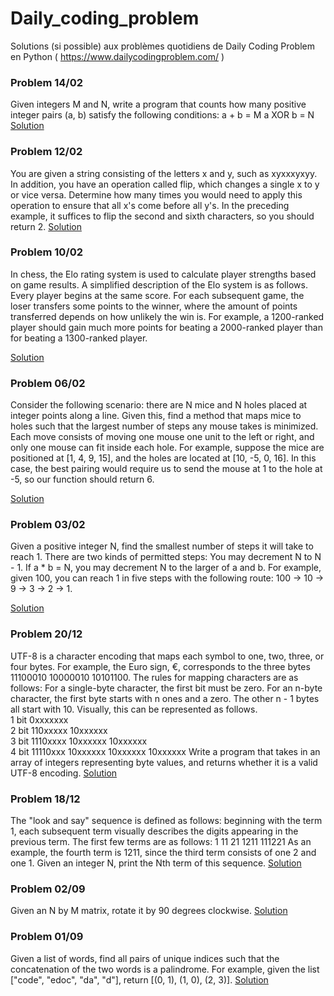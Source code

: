 # Daily_coding_problem
Solutions (si possible) aux problèmes quotidiens de Daily Coding Problem  en Python ( https://www.dailycodingproblem.com/ )


### Problem 14/02
Given integers M and N, write a program that counts how many positive integer pairs (a, b) satisfy the following 
conditions:
a + b = M
a XOR b = N
[Solution](14_02.py)

### Problem 12/02
You are given a string consisting of the letters x and y, such as xyxxxyxyy. In addition, you have an operation called flip, which changes a single x to y or vice versa.
Determine how many times you would need to apply this operation to ensure that all x's come before all y's. In the preceding example, it suffices to flip the second and sixth characters, so you should return 2.
[Solution](12_02.py)


### Problem 10/02
In chess, the Elo rating system is used to calculate player strengths based on game results.
A simplified description of the Elo system is as follows. Every player begins at the same score. For each subsequent game, the loser transfers some points to the winner, where the amount of points transferred depends on how unlikely the win is. For example, a 1200-ranked player should gain much more points for beating a 2000-ranked player than for beating a 1300-ranked player.

[Solution](10_02.py)

### Problem 06/02
Consider the following scenario: there are N mice and N holes placed at integer points along a line. Given this, find a method that maps mice to holes such that the largest number of steps any mouse takes is minimized.
Each move consists of moving one mouse one unit to the left or right, and only one mouse can fit inside each hole.
For example, suppose the mice are positioned at [1, 4, 9, 15], and the holes are located at [10, -5, 0, 16]. In this case, the best pairing would require us to send the mouse at 1 to the hole at -5, so our function should return 6.

[Solution](6_02.py)


### Problem 03/02
Given a positive integer N, find the smallest number of steps it will take to reach 1.
There are two kinds of permitted steps:
You may decrement N to N - 1.
If a * b = N, you may decrement N to the larger of a and b.
For example, given 100, you can reach 1 in five steps with the following route: 100 -> 10 -> 9 -> 3 -> 2 -> 1.

[Solution](03_02.py)


### Problem 20/12

UTF-8 is a character encoding that maps each symbol to one, two, three, or four bytes.
For example, the Euro sign, €, corresponds to the three bytes 11100010 10000010 10101100. The rules for 
mapping characters are as follows:
For a single-byte character, the first bit must be zero.
For an n-byte character, the first byte starts with n ones and a zero. The other n - 1 bytes all start with 10.
Visually, this can be represented as follows.
<br/> 1 bit     0xxxxxxx 
<br/> 2 bit 110xxxxx 10xxxxxx
<br/> 3 bit 1110xxxx 10xxxxxx 10xxxxxx
<br/> 4 bit 11110xxx 10xxxxxx 10xxxxxx 10xxxxxx
Write a program that takes in an array of integers representing byte values, and returns whether it is a valid 
UTF-8 encoding.
[Solution](20_12.py)


### Problem 18/12

The "look and say" sequence is defined as follows: beginning with the term 1, each subsequent term visually describes the digits appearing in the previous term. The first few terms are as follows:
1
11
21
1211
111221
As an example, the fourth term is 1211, since the third term consists of one 2 and one 1.
Given an integer N, print the Nth term of this sequence.
[Solution](18_12.py)

### Problem 02/09

Given an N by M matrix, rotate it by 90 degrees clockwise.
[Solution](02_09.py)

### Problem 01/09

Given a list of words, find all pairs of unique indices such that the concatenation 
of the two words is a palindrome.
For example, given the list ["code", "edoc", "da", "d"], return [(0, 1), (1, 0), (2, 3)].
[Solution](01_09.py)

